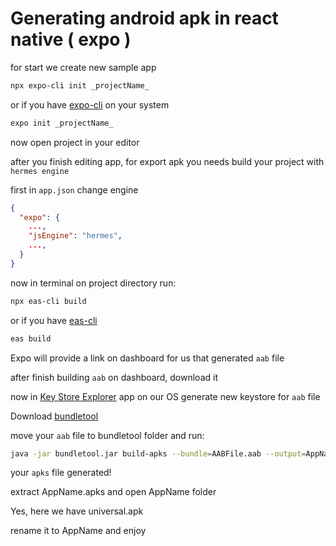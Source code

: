 # Generating android apk in react native ( expo )

for start we create new sample app

```bash
npx expo-cli init _projectName_
```

or if you have [expo-cli](https://github.com/expo/expo-cli) on your system

```bash
expo init _projectName_
```

now  open project in your editor

after you finish editing app, for export apk you needs build your project with `hermes engine`

first in ‍`app.json` change engine

```json
{
  "expo": {
    ...,
    "jsEngine": "hermes",
    ...,
  }
}
```

now in terminal on project directory run:

```bash
npx eas-cli build
```

or if you have [eas-cli](https://github.com/expo/eas-cli)

```bash
eas build
```

Expo will provide a link on dashboard for us that generated  `aab` file

after finish building `aab` on dashboard, download it

now in [Key Store Explorer](https://keystore-explorer.org/downloads.html) app on our OS generate new keystore for `aab` file

Download [bundletool](https://github.com/google/bundletool)

move your `aab` file to bundletool folder and run:

```bash
java -jar bundletool.jar build-apks --bundle=AABFile.aab --output=AppName.apks --ks=YourKS.keystore --ks-pass=pass:KSPass --ks-key-alias="Alias as string" --key-pass=pass:AliasPass  --mode=universal
```

your `apks` file generated!

extract AppName.apks and open AppName folder

Yes, here we have universal.apk

rename it to AppName and enjoy
